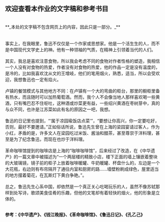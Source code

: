 ## 欢迎查看本作业的文字稿和参考书目
<br>
**_本处的文字稿不包含网页上的内容，因此只是一部分。_**
<br><br><br>
事实上，在我眼里，鲁迅不仅仅是一个作家或思想家。他是一个活生生的人，而不是中国现代文学史上的神。他有一种领袖的气质，在精神上引领着当代的人们。
<br><br>
其实，我总是喜欢注意食物，所以我会考虑不同的食物对作者性格的塑造，我相信一个人没有对食物的热爱，作者没有对食物的热爱，他的作品一定是没有温度的，是冷的，比如我喜欢沈从文的王增岐，他们的笔用烟火，熟悉，适当，所以会受欢迎，我想鲁迅也一定有焰火。
<br><br>
卢镇的餐馆模式与其他地方不同：在卢镇有一个大的弯曲的柜台，那里的橱柜里备有热水，而且随时可以加热葡萄酒。然而，我个人不会像当地人那样喜欢喝一些黄酒，只有嘴巴忍不住呕吐，这种酒或炒菜更有益，一些绍兴黄酒在枣树芽中，真的与众不同，也许是江苏菜如此有名的原因之一吧，我想。
<br><br>
鲁迅的日记里也提到，“‘属于凉园瑜饭店点菜’”，“要想让你高兴，你一定要吃好，否则，最好不要邀请。”正如俗话所说，鲁迅先生曾在上海的梁园宴请过客人，作为小红，矛盾的是，许多文人在梁园吃过米饭、酱油和醋茶，甚至尊崇于洋料理，甚至是为了纪念鲁迅，而现在也炒于洋料理。
<br><br>
革命咖啡馆提到的咖啡店是上海的“咖啡咖啡馆”，后来经过了改造，在《中华遗产》的一篇文章中被描述为“一个两层楼的精致小店，楼下正面的墙上镶嵌着整块的大玻璃镜，镜子前的柜子上放着咖啡暖罐、牛奶暖罐、杯盘什么的，左边是一个大花瓶，右边则有布帘隔开了通往内室和厨房的路……墙壁粉刷成绿色，屋里适当的地方摆着菊花，在瓦斯灯下黄白争艳。”。
<br><br>
总之，鲁迅先生心系中国，却依然是一个真正关心吃喝玩乐的人，虽然不像苏轼那样到处写诗，歌颂美食佳肴的乐趣，但他的文笔却有着轻快的烟火，他的形象是立体的。
<br><br>


**参考：《中华遗产》、《钱江晚报》、《革命咖啡馆》、《鲁迅日记》、《孔乙己》**
